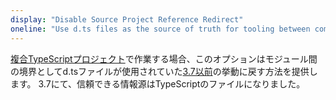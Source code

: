 ```yaml
---
display: "Disable Source Project Reference Redirect"
oneline: "Use d.ts files as the source of truth for tooling between composite project boundries"
---
```


[複合TypeScriptプロジェクト](/docs/handbook/project-references.html)で作業する場合、このオプションはモジュール間の境界としてd.tsファイルが使用されていた[3.7以前](/docs/handbook/release-notes/typescript-3-7.html#build-free-editing-with-project-references)の挙動に戻す方法を提供します。
3.7にて、信頼できる情報源はTypeScriptのファイルになりました。
